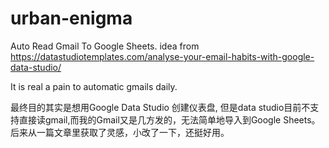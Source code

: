 # urban-enigma
Auto Read Gmail To Google Sheets. idea from https://datastudiotemplates.com/analyse-your-email-habits-with-google-data-studio/

It is real a pain to automatic gmails daily.

最终目的其实是想用Google Data Studio 创建仪表盘, 但是data studio目前不支持直接读gmail,而我的Gmail又是几方发的，无法简单地导入到Google Sheets。后来从一篇文章里获取了灵感，小改了一下，还挺好用。


